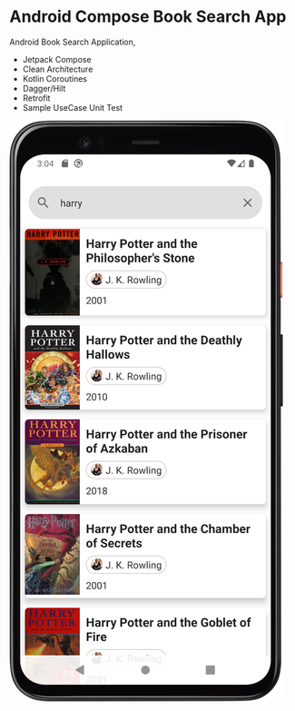 # Android Compose Book Search App

Android Book Search Application,

  * Jetpack Compose 
  * Clean Architecture 
  * Kotlin Coroutines 
  * Dagger/Hilt
  * Retrofit
  * Sample UseCase Unit Test
  
  ![application screenshot](https://github.com/ealkanat/Android-Compose-Book-Search/blob/master/Screenshot_20220723_150449.png)
